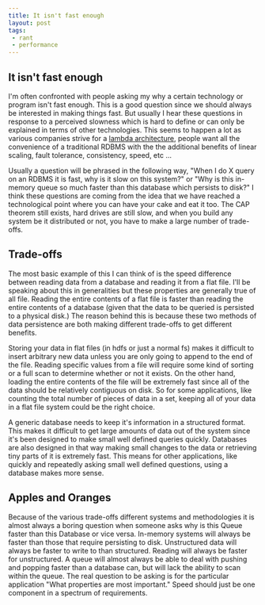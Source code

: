 ```yaml
---
title: It isn't fast enough
layout: post
tags:
 - rant
 - performance
---
```


## It isn't fast enough

I'm often confronted with people asking my why a certain technology or program isn't fast enough. This is
a good question since we should always be interested in making things fast. But usually I hear these
questions in response to a perceived slowness which is hard to define or can only be explained in terms
of other technologies. This seems to happen a lot as various companies strive for a [lambda architecture](http://lambda-architecture.net/),
people want all the convenience of a traditional RDBMS with the the additional benefits of linear scaling,
fault tolerance, consistency, speed,  etc ...

Usually a question will be phrased in the following way, "When I do X query on an RDBMS it is fast, why 
is it slow on this system?" or "Why is this in-memory queue so much faster than this database which persists to 
disk?" I think these questions are coming from the idea that we have reached a technological point where
you can have your cake and eat it too. The CAP theorem still exists, hard drives are still slow, and when
you build any system be it distributed or not, you have to make a large number of trade-offs.

## Trade-offs

The most basic example of this I can think of is the speed difference between reading data from a database
and reading it from a flat file. I'll be speaking about this in generalities but these properties are generally
true of all file. Reading the entire contents of a flat file is faster than reading the entire contents
of a database (given that the data to be queried is persisted to a physical disk.) The reason behind this 
is because these two methods of data persistence are both making different trade-offs to get different benefits. 

Storing your data in flat files (in hdfs or just a normal fs) makes it difficult to insert arbitrary new data unless
you are only going to append to the end of the file. Reading specific values from a file will require some
kind of sorting or a full scan to determine whether or not it exists. On the other hand, loading the entire
contents of the file will be extremely fast since all of the data should be relatively contiguous on disk. So
for some applications, like counting the total number of pieces of data in a set, keeping all of your data in
a flat file system could be the right choice.

A generic database needs to keep it's information in a structured format. This makes it difficult to get large amounts
of data out of the system since it's been designed to make small well defined queries quickly. Databases are also 
designed in that way making small changes to the data or retrieving tiny parts of it is extremely fast. This means
for other applications, like quickly and repeatedly asking small well defined questions, using a database makes
more sense. 


## Apples and Oranges

Because of the various trade-offs different systems and methodologies it is almost always a boring question
when someone asks why is this Queue faster than this Database or vice versa. In-memory systems will always be faster
than those that require persisting to disk. Unstructured data will always be faster to write to than structured.
Reading will always be faster for unstructured. A queue will almost always be able to deal with pushing and
popping faster than a database can, but will lack the ability to scan within the queue. The real question to be asking
is for the particular application "What properties are most important." Speed should just be one component in
a spectrum of requirements.



